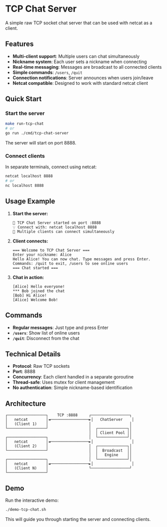 # TCP Chat Server

A simple raw TCP socket chat server that can be used with netcat as a client.

## Features

- **Multi-client support**: Multiple users can chat simultaneously
- **Nickname system**: Each user sets a nickname when connecting
- **Real-time messaging**: Messages are broadcast to all connected clients
- **Simple commands**: `/users`, `/quit`
- **Connection notifications**: Server announces when users join/leave
- **Netcat compatible**: Designed to work with standard netcat client

## Quick Start

### Start the server

```bash
make run-tcp-chat
# or
go run ./cmd/tcp-chat-server
```

The server will start on port 8888.

### Connect clients

In separate terminals, connect using netcat:

```bash
netcat localhost 8888
# or
nc localhost 8888
```

## Usage Example

1. **Start the server:**

   ```
   🚀 TCP Chat Server started on port :8888
   💡 Connect with: netcat localhost 8888
   📝 Multiple clients can connect simultaneously
   ```

2. **Client connects:**

   ```
   === Welcome to TCP Chat Server ===
   Enter your nickname: Alice
   Hello Alice! You can now chat. Type messages and press Enter.
   Commands: /quit to exit, /users to see online users
   === Chat started ===
   ```

3. **Chat in action:**
   ```
   [Alice] Hello everyone!
   *** Bob joined the chat
   [Bob] Hi Alice!
   [Alice] Welcome Bob!
   ```

## Commands

- **Regular messages**: Just type and press Enter
- **`/users`**: Show list of online users
- **`/quit`**: Disconnect from the chat

## Technical Details

- **Protocol**: Raw TCP sockets
- **Port**: 8888
- **Concurrency**: Each client handled in a separate goroutine
- **Thread-safe**: Uses mutex for client management
- **No authentication**: Simple nickname-based identification

## Architecture

```
┌─────────────────┐    TCP :8888     ┌─────────────────┐
│   netcat        │◄─────────────────►│   ChatServer    │
│   (Client 1)    │                  │                 │
└─────────────────┘                  │  ┌─────────────┐│
                                     │  │ Client Pool ││
┌─────────────────┐                  │  └─────────────┘│
│   netcat        │◄─────────────────►│                 │
│   (Client 2)    │                  │  ┌─────────────┐│
└─────────────────┘                  │  │  Broadcast  ││
                                     │  │   Engine    ││
┌─────────────────┐                  │  └─────────────┘│
│   netcat        │◄─────────────────►│                 │
│   (Client N)    │                  └─────────────────┘
└─────────────────┘
```

## Demo

Run the interactive demo:

```bash
./demo-tcp-chat.sh
```

This will guide you through starting the server and connecting clients.
